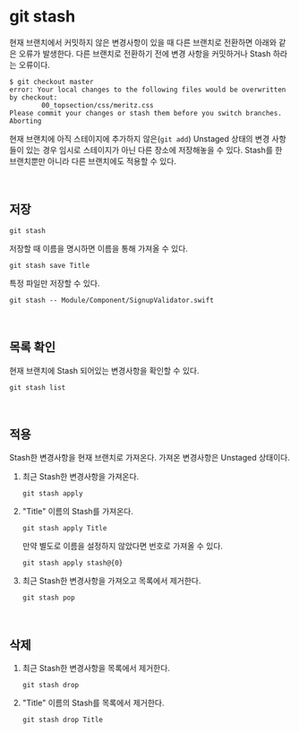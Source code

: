 # git stash

현재 브랜치에서 커밋하지 않은 변경사항이 있을 때 다른 브랜치로 전환하면 아래와 같은 오류가 발생한다. 다른 브랜치로 전환하기 전에 변경 사항을 커밋하거나 Stash 하라는 오류이다.

```
$ git checkout master
error: Your local changes to the following files would be overwritten by checkout:
        00_topsection/css/meritz.css
Please commit your changes or stash them before you switch branches.
Aborting
```

현재 브랜치에 아직 스테이지에 추가하지 않은(`git add`) Unstaged 상태의 변경 사항들이 있는 경우 임시로 스테이지가 아닌 다른 장소에 저장해놓을 수 있다. Stash를 한 브랜치뿐만 아니라 다른 브랜치에도 적용할 수 있다.

&nbsp;
## 저장

```
git stash
```

저장할 때 이름을 명시하면 이름을 통해 가져올 수 있다.

```
git stash save Title
```

특정 파일만 저장할 수 있다.
```
git stash -- Module/Component/SignupValidator.swift
```

&nbsp;
## 목록 확인

현재 브랜치에 Stash 되어있는 변경사항을 확인할 수 있다.

```
git stash list
```

&nbsp;
## 적용

Stash한 변경사항을 현재 브랜치로 가져온다. 가져온 변경사항은 Unstaged 상태이다.

1. 최근 Stash한 변경사항을 가져온다.


    ```
    git stash apply
    ```

2. "Title" 이름의 Stash를 가져온다.

   ```
   git stash apply Title
   ```

   만약 별도로 이름을 설정하지 않았다면 번호로 가져올 수 있다.

   ```
   git stash apply stash@{0}
   ```

4. 최근 Stash한 변경사항을 가져오고 목록에서 제거한다.

   ```
   git stash pop
   ```

&nbsp;
## 삭제

1. 최근 Stash한 변경사항을 목록에서 제거한다.

   ```
   git stash drop
   ```

2. "Title" 이름의 Stash를 목록에서 제거한다.

   ```
   git stash drop Title
   ```
